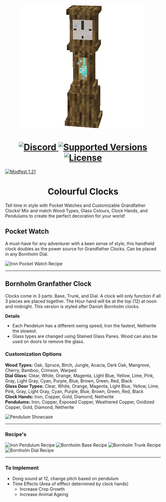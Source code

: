 <br>
<div style="text-align: center;">
    <img src="img/icon.gif" alt="Icon">
</div>

<h1 style="text-align: center;">
    <a href="https://discord.gg/mbuDBHHUws">
        <img src="https://img.shields.io/discord/1159501560997498952?color=5865f2&label=Discord&style=flat" alt="Discord">
    </a>
    <a href="https://legacy.curseforge.com/minecraft/mc-mods/ubes-delight/files">
        <img src="https://cf.way2muchnoise.eu/versions/903894.svg" alt="Supported Versions">
    </a>
    <a href="https://github.com/ChefMooon/ubes-delight/blob/master/LICENSE">
        <img src="https://img.shields.io/github/license/ChefMooon/ubes-delight?style=flat&color=900c3f" alt="License">
    </a>
</h1>

<a href="https://modfest.net/1.21">
    <img src="https://raw.githubusercontent.com/ModFest/art/refs/heads/v2/badge/svg/1.21/compact.svg" alt="Modfest 1.21">
</a>

<h1 style="text-align: center;">Colourful Clocks</h1>

Tell time in style with Pocket Watches and Customizable Grandfather Clocks! Mix and match 
Wood Types, Glass Colours, Clock Hands, and Pendulums to create the perfect decoration for your world!

## Pocket Watch
A must-have for any adventurer with a keen sense of style, this handheld clock doubles as the power source for 
Grandfather Clocks. Can be placed in any Bornholm Dial.

![Iron Pocket Watch Recipe](https://i.imgur.com/PHnvMoE.png)

****

## Bornholm Granfather Clock
Clocks come in 3 parts: Base, Trunk, and Dial.
A clock will only function if all 3 pieces are placed together. The Hour hand will be at the top (12) at noon and midnight. 
This version is styled after Danish Bornholm clocks.

**Details**   
- Each Pendelum has a different swing speed, Iron the fastest, Netherite the slowest.
- Glass types are changed using Stained Glass Panes. Wood can also be used on doors to remove the glass.

### Customization Options
**Wood Types:** Oak, Spruce, Birch, Jungle, Acacia, Dark Oak, Mangrove, Cherry, Bamboo, Crimson, Warped   
**Dial Glass:** Clear, White, Orange, Magenta, Light Blue, Yellow, Lime, Pink, Gray, Light Gray, Cyan, Purple, Blue, Brown, Green, Red, Black   
**Glass Door Types:** Clear, White, Orange, Magenta, Light Blue, Yellow, Lime, Pink, Gray, Light Gray, Cyan, Purple, Blue, Brown, Green, Red, Black   
**Clock Hands:** Iron, Copper, Gold, Diamond, Netherite   
**Pendulums:** Iron, Copper, Exposed Copper, Weathered Copper, Oxidized Copper, Gold, Diamond, Netherite

![Pendulum Showcase](https://i.imgur.com/hCGRSE5.png)

****

### Recipe's

![Iron Pendulum Recipe](https://i.imgur.com/kJrePnS.png)
![Bornholm Base Recipe](https://i.imgur.com/e6mEccF.png)
![Bornholm Trunk Recipe](https://i.imgur.com/Oa4E5Iw.png)
![Bornholm Dial Recipe](https://i.imgur.com/Wqv8oFw.png)

****

### To Implement

- Dong sound at 12, change pitch based on pendulum
- Time Effects (Area of efffect determined by clock hands)
  - Increase Crop Growth
  - Increase Animal Ageing
